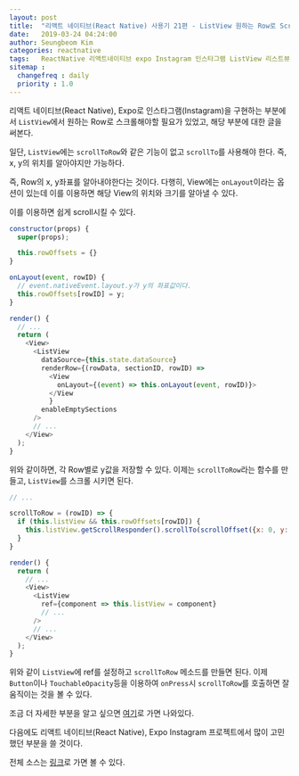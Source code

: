 ```yaml
---
layout: post
title:  "리액트 네이티브(React Native) 사용기 21편 - ListView 원하는 Row로 Scroll하기"
date:   2019-03-24 04:24:00
author: Seungbeom Kim
categories: reactnative
tags:	ReactNative 리액트네이티브 expo Instagram 인스타그램 ListView 리스트뷰 scrollTo scrollToRow
sitemap :
  changefreq : daily
  priority : 1.0
---
```


리액트 네이티브(React Native), Expo로 인스타그램(Instagram)을 구현하는 부분에서 `ListView`에서 원하는 Row로 스크롤해야할 필요가 있었고, 해당 부분에 대한 글을 써본다.

일단, `ListView`에는 `scrollToRow`와 같은 기능이 없고 `scrollTo`를 사용해야 한다. 즉, x, y의 위치를 알아야지만 가능하다.

즉, Row의 x, y좌표를 알아내야한다는 것이다. 다행히, View에는 `onLayout`이라는 옵션이 있는데 이를 이용하면 해당 View의 위치와 크기를 알아낼 수 있다.

이를 이용하면 쉽게 scroll시킬 수 있다.

```Javascript
constructor(props) {
  super(props);

  this.rowOffsets = {}
}

onLayout(event, rowID) {
  // event.nativeEvent.layout.y가 y의 좌표값이다.
  this.rowOffsets[rowID] = y;
}

render() {
  // ...
  return (
    <View>
      <ListView
        dataSource={this.state.dataSource}
        renderRow={(rowData, sectionID, rowID) =>
          <View
            onLayout={(event) => this.onLayout(event, rowID)}>
          </View
          }
        enableEmptySections
      />
      // ...
    </View>
  );
}
```

위와 같이하면, 각 Row별로 y값을 저장할 수 있다. 이제는 `scrollToRow`라는 함수를 만들고, `ListView`를 스크롤 시키면 된다.

```Javascript
// ...

scrollToRow = (rowID) => {
  if (this.listView && this.rowOffsets[rowID]) {
    this.listView.getScrollResponder().scrollTo(scrollOffset({x: 0, y: this.rowOffsets[rowID], animated: true})
  }
}

render() {
  return (
    // ...
    <View>
      <ListView
        ref={component => this.listView = component}
        // ...
      />
      // ...
    </View>
  );
}
```

위와 같이 `ListView`에 ref를 설정하고 `scrollToRow` 메소드를 만들면 된다. 이제 `Button`이나 `TouchableOpacity`등을 이용하여 `onPress`시 `scrollToRow`를 호출하면 잘 움직이는 것을 볼 수 있다.

조금 더 자세한 부분을 알고 싶으면 [여기](https://gist.github.com/williamtran29/a4559a878f0b55b10a8f8a71b330ecf8)로 가면 나와있다.

다음에도 리액트 네이티브(React Native), Expo Instagram 프로젝트에서 많이 고민했던 부분을 쓸 것이다.

전체 소스는 [링크](https://github.com/myksb1223/ReactNative-instagram-example)로 가면 볼 수 있다.

